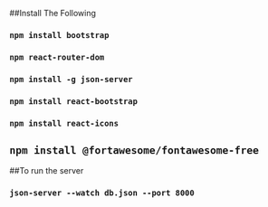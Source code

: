 ##Install The Following

### `npm install bootstrap`
### `npm react-router-dom`
### `npm install -g json-server`
### `npm install react-bootstrap`
### `npm install react-icons`
## `npm install @fortawesome/fontawesome-free`

##To run the server
### `json-server --watch db.json --port 8000`
